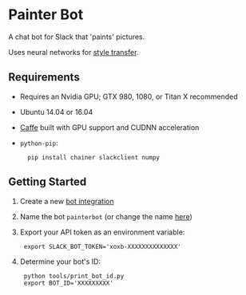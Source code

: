 # Painter Bot

A chat bot for Slack that 'paints' pictures. 

Uses neural networks for [style transfer](https://github.com/yusuketomoto/chainer-fast-neuralstyle). 


## Requirements

* Requires an Nvidia GPU; GTX 980, 1080, or Titan X recommended
* Ubuntu 14.04 or 16.04
* [Caffe](https://github.com/BVLC/caffe) built with GPU support and CUDNN acceleration
* `python-pip`:

        pip install chainer slackclient numpy 

## Getting Started

1. Create a new [bot integration](https://my.slack.com/services/new/bot)
2. Name the bot `painterbot` (or change the name [here](/tools/print_bot_id.py#L5))
3. Export your API token as an environment variable:

        export SLACK_BOT_TOKEN='xoxb-XXXXXXXXXXXXXX'

4. Determine your bot's ID: 

        python tools/print_bot_id.py
        export BOT_ID='XXXXXXXXX'


